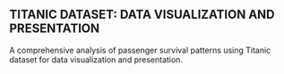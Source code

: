 ## TITANIC DATASET: DATA VISUALIZATION AND PRESENTATION

A comprehensive analysis of passenger survival patterns using Titanic dataset for data visualization and presentation.
